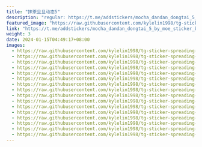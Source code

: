```yaml
---
title: "抹茶旦旦动态5"
description: "regular: https://t.me/addstickers/mocha_dandan_dongtai_5_by_moe_sticker_bot"
featured_image: "https://raw.githubusercontent.com/kylelin1998/tg-sticker-spreading-worldwide-images/main/img/22dd7ebc-e0cb-44f1-80c5-932382a571aa.jpg"
link: "https://t.me/addstickers/mocha_dandan_dongtai_5_by_moe_sticker_bot"
weight: 3
date: 2024-01-15T04:49:17+08:00
images:
  - https://raw.githubusercontent.com/kylelin1998/tg-sticker-spreading-worldwide-images/main/img/22dd7ebc-e0cb-44f1-80c5-932382a571aa.jpg
  - https://raw.githubusercontent.com/kylelin1998/tg-sticker-spreading-worldwide-images/main/img/f930f3a3-dbe4-40f4-9a48-b1d4e141d910.jpg
  - https://raw.githubusercontent.com/kylelin1998/tg-sticker-spreading-worldwide-images/main/img/59423f0c-21f4-4aa9-bef8-c9f0198eb2bf.jpg
  - https://raw.githubusercontent.com/kylelin1998/tg-sticker-spreading-worldwide-images/main/img/a2e42df3-03e6-4aac-9cc6-f6855dd5bb73.jpg
  - https://raw.githubusercontent.com/kylelin1998/tg-sticker-spreading-worldwide-images/main/img/563e225c-202e-4a52-a57a-1406b12d6cce.jpg
  - https://raw.githubusercontent.com/kylelin1998/tg-sticker-spreading-worldwide-images/main/img/ef98ea21-1df9-47c4-91a1-7d7e20783035.jpg
  - https://raw.githubusercontent.com/kylelin1998/tg-sticker-spreading-worldwide-images/main/img/ca315b1d-b514-4ea0-91e7-1f2864efec65.jpg
  - https://raw.githubusercontent.com/kylelin1998/tg-sticker-spreading-worldwide-images/main/img/f0e4a3ae-4c62-4919-bf26-e2f7222d0b36.jpg
  - https://raw.githubusercontent.com/kylelin1998/tg-sticker-spreading-worldwide-images/main/img/f4bcaf22-947a-41a1-8324-3a902401536f.jpg
  - https://raw.githubusercontent.com/kylelin1998/tg-sticker-spreading-worldwide-images/main/img/6cde3b5d-9d76-4768-8c4c-e1a7583c2368.jpg
  - https://raw.githubusercontent.com/kylelin1998/tg-sticker-spreading-worldwide-images/main/img/f9d6efe3-2042-4fe0-bab2-47db03f8c446.jpg
  - https://raw.githubusercontent.com/kylelin1998/tg-sticker-spreading-worldwide-images/main/img/177bb434-edd5-42ee-85a8-3963540066f1.jpg
  - https://raw.githubusercontent.com/kylelin1998/tg-sticker-spreading-worldwide-images/main/img/1b24e34a-830e-4d60-92f8-3f8df8fd9c8a.jpg
  - https://raw.githubusercontent.com/kylelin1998/tg-sticker-spreading-worldwide-images/main/img/1b3ee5ae-2307-45c1-86b3-a0c3939e8a06.jpg
  - https://raw.githubusercontent.com/kylelin1998/tg-sticker-spreading-worldwide-images/main/img/9d207e20-fada-4465-a65d-de5a45399d79.jpg
  - https://raw.githubusercontent.com/kylelin1998/tg-sticker-spreading-worldwide-images/main/img/2086ed87-32f1-419c-b4b6-453601d2e0ce.jpg
---
```

